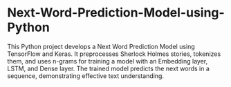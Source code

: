# Next-Word-Prediction-Model-using-Python
This Python project develops a Next Word Prediction Model using TensorFlow and Keras. It preprocesses Sherlock Holmes stories, tokenizes them, and uses n-grams for training a model with an Embedding layer, LSTM, and Dense layer. The trained model predicts the next words in a sequence, demonstrating effective text understanding.
